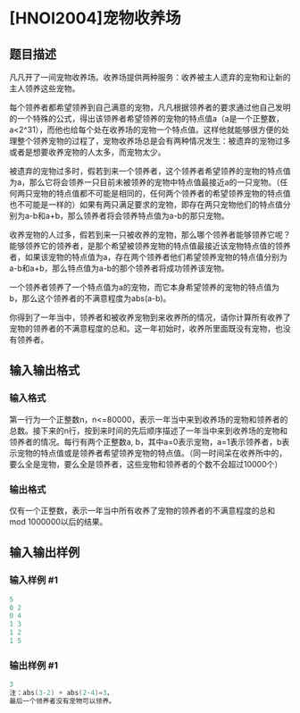 # [HNOI2004]宠物收养场

## 题目描述

凡凡开了一间宠物收养场。收养场提供两种服务：收养被主人遗弃的宠物和让新的主人领养这些宠物。

每个领养者都希望领养到自己满意的宠物，凡凡根据领养者的要求通过他自己发明的一个特殊的公式，得出该领养者希望领养的宠物的特点值a（a是一个正整数，a<2^31），而他也给每个处在收养场的宠物一个特点值。这样他就能够很方便的处理整个领养宠物的过程了，宠物收养场总是会有两种情况发生：被遗弃的宠物过多或者是想要收养宠物的人太多，而宠物太少。

被遗弃的宠物过多时，假若到来一个领养者，这个领养者希望领养的宠物的特点值为a，那么它将会领养一只目前未被领养的宠物中特点值最接近a的一只宠物。（任何两只宠物的特点值都不可能是相同的，任何两个领养者的希望领养宠物的特点值也不可能是一样的）如果有两只满足要求的宠物，即存在两只宠物他们的特点值分别为a-b和a+b，那么领养者将会领养特点值为a-b的那只宠物。

收养宠物的人过多，假若到来一只被收养的宠物，那么哪个领养者能够领养它呢？能够领养它的领养者，是那个希望被领养宠物的特点值最接近该宠物特点值的领养者，如果该宠物的特点值为a，存在两个领养者他们希望领养宠物的特点值分别为a-b和a+b，那么特点值为a-b的那个领养者将成功领养该宠物。

一个领养者领养了一个特点值为a的宠物，而它本身希望领养的宠物的特点值为b，那么这个领养者的不满意程度为abs(a-b)。

你得到了一年当中，领养者和被收养宠物到来收养所的情况，请你计算所有收养了宠物的领养者的不满意程度的总和。这一年初始时，收养所里面既没有宠物，也没有领养者。

## 输入输出格式

### 输入格式

第一行为一个正整数n，n<=80000，表示一年当中来到收养场的宠物和领养者的总数。接下来的n行，按到来时间的先后顺序描述了一年当中来到收养场的宠物和领养者的情况。每行有两个正整数a, b，其中a=0表示宠物，a=1表示领养者，b表示宠物的特点值或是领养者希望领养宠物的特点值。（同一时间呆在收养所中的，要么全是宠物，要么全是领养者，这些宠物和领养者的个数不会超过10000个）

### 输出格式

仅有一个正整数，表示一年当中所有收养了宠物的领养者的不满意程度的总和mod 1000000以后的结果。

## 输入输出样例

### 输入样例 #1

```cpp
5                  
0 2                      
0 4                         
1 3
1 2
1 5

```
### 输出样例 #1

```cpp
3
注：abs(3-2) + abs(2-4)=3，
最后一个领养者没有宠物可以领养。

```
